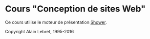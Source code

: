 # Cours "Conception de sites Web"
Ce cours utilise le moteur de présentation <a href="https://github.com/shower/shower">Shower</a>.

Copyright Alain Lebret, 1995-2016
